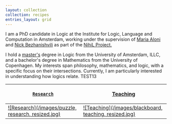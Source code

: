 ```yaml
---
layout: collection
collection: recipes
entries_layout: grid
---
```


I am a PhD candidate in Logic at the Institute for Logic, Language and Computation in Amsterdam, working under the supervision of [Maria Aloni](https://www.marialoni.org/) and [Nick Bezhanishvili](https://staff.fnwi.uva.nl/n.bezhanishvili/) as part of the [NihiL Project.](https://projects.illc.uva.nl/nihil/)

I hold a [master's](https://eprints.illc.uva.nl/id/eprint/2226/) degree in Logic from the University of Amsterdam, ILLC, and a bachelor's degree in Mathematics from the University of Copenhagen. 
My interests span philosophy, mathematics, and logic, with a specific focus on their intersections. Currently, I am particularly interested in understanding how logics relate. TEST13

| [`Research`](https://knudstorp.github.io/research/)| <p align="center">[Teaching](https://knudstorp.github.io/teaching/)</p> |
| ---------- | -------- |
| [![Research](/images/puzzle, research, resized.jpg)](https://knudstorp.github.io/research/) | [![Teaching](/images/blackboard, teaching, resized.jpg)](https://knudstorp.github.io/teaching/) |
